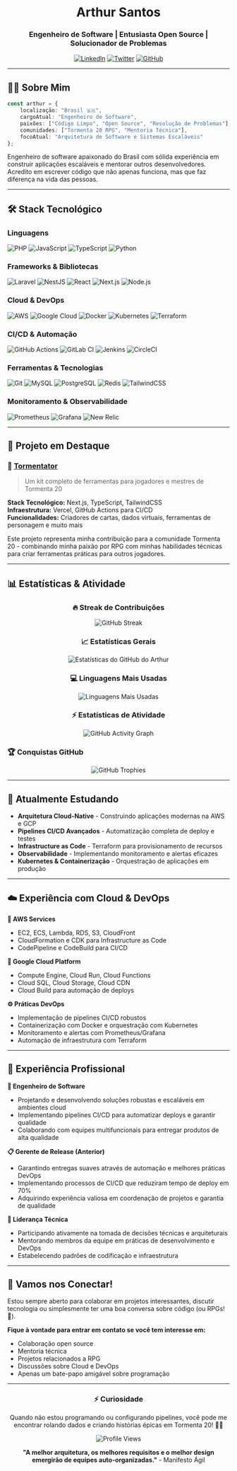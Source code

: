<div align="center">

# Arthur Santos
### Engenheiro de Software | Entusiasta Open Source | Solucionador de Problemas

[![LinkedIn](https://img.shields.io/badge/LinkedIn-0077B5?style=for-the-badge&logo=linkedin&logoColor=white)](https://www.linkedin.com/in/arthur-vilmar-dos-santos-468671172/)
[![Twitter](https://img.shields.io/badge/Twitter-1DA1F2?style=for-the-badge&logo=twitter&logoColor=white)](https://twitter.com/arthurstos)
[![GitHub](https://img.shields.io/badge/GitHub-100000?style=for-the-badge&logo=github&logoColor=white)](https://github.com/santos-arthur)

</div>

---

## 👨‍💻 Sobre Mim

```typescript
const arthur = {
    localização: "Brasil 🇧🇷",
    cargoAtual: "Engenheiro de Software",
    paixões: ["Código Limpo", "Open Source", "Resolução de Problemas"],
    comunidades: ["Tormenta 20 RPG", "Mentoria Técnica"],
    focoAtual: "Arquitetura de Software e Sistemas Escaláveis"
};
```

Engenheiro de software apaixonado do Brasil com sólida experiência em construir aplicações escaláveis e mentorar outros desenvolvedores. Acredito em escrever código que não apenas funciona, mas que faz diferença na vida das pessoas.

---

## 🛠️ Stack Tecnológico

### Linguagens
![PHP](https://img.shields.io/badge/PHP-777BB4?style=for-the-badge&logo=php&logoColor=white)
![JavaScript](https://img.shields.io/badge/JavaScript-F7DF1E?style=for-the-badge&logo=javascript&logoColor=black)
![TypeScript](https://img.shields.io/badge/TypeScript-007ACC?style=for-the-badge&logo=typescript&logoColor=white)
![Python](https://img.shields.io/badge/Python-3776AB?style=for-the-badge&logo=python&logoColor=white)

### Frameworks & Bibliotecas
![Laravel](https://img.shields.io/badge/Laravel-FF2D20?style=for-the-badge&logo=laravel&logoColor=white)
![NestJS](https://img.shields.io/badge/NestJS-E0234E?style=for-the-badge&logo=nestjs&logoColor=white)
![React](https://img.shields.io/badge/React-20232A?style=for-the-badge&logo=react&logoColor=61DAFB)
![Next.js](https://img.shields.io/badge/Next.js-000000?style=for-the-badge&logo=next.js&logoColor=white)
![Node.js](https://img.shields.io/badge/Node.js-43853D?style=for-the-badge&logo=node.js&logoColor=white)

### Cloud & DevOps
![AWS](https://img.shields.io/badge/Amazon_AWS-232F3E?style=for-the-badge&logo=amazon-aws&logoColor=white)
![Google Cloud](https://img.shields.io/badge/Google_Cloud-4285F4?style=for-the-badge&logo=google-cloud&logoColor=white)
![Docker](https://img.shields.io/badge/Docker-2496ED?style=for-the-badge&logo=docker&logoColor=white)
![Kubernetes](https://img.shields.io/badge/Kubernetes-326CE5?style=for-the-badge&logo=kubernetes&logoColor=white)
![Terraform](https://img.shields.io/badge/Terraform-623CE4?style=for-the-badge&logo=terraform&logoColor=white)

### CI/CD & Automação
![GitHub Actions](https://img.shields.io/badge/GitHub_Actions-2088FF?style=for-the-badge&logo=github-actions&logoColor=white)
![GitLab CI](https://img.shields.io/badge/GitLab_CI-FCA326?style=for-the-badge&logo=gitlab&logoColor=white)
![Jenkins](https://img.shields.io/badge/Jenkins-D24939?style=for-the-badge&logo=jenkins&logoColor=white)
![CircleCI](https://img.shields.io/badge/CircleCI-343434?style=for-the-badge&logo=circleci&logoColor=white)

### Ferramentas & Tecnologias
![Git](https://img.shields.io/badge/Git-F05032?style=for-the-badge&logo=git&logoColor=white)
![MySQL](https://img.shields.io/badge/MySQL-005C84?style=for-the-badge&logo=mysql&logoColor=white)
![PostgreSQL](https://img.shields.io/badge/PostgreSQL-316192?style=for-the-badge&logo=postgresql&logoColor=white)
![Redis](https://img.shields.io/badge/Redis-DC382D?style=for-the-badge&logo=redis&logoColor=white)
![TailwindCSS](https://img.shields.io/badge/Tailwind_CSS-38B2AC?style=for-the-badge&logo=tailwind-css&logoColor=white)

### Monitoramento & Observabilidade
![Prometheus](https://img.shields.io/badge/Prometheus-E6522C?style=for-the-badge&logo=prometheus&logoColor=white)
![Grafana](https://img.shields.io/badge/Grafana-F46800?style=for-the-badge&logo=grafana&logoColor=white)
![New Relic](https://img.shields.io/badge/New_Relic-008C99?style=for-the-badge&logo=newrelic&logoColor=white)

---

## 🎯 Projeto em Destaque

### 🎲 [Tormentator](https://github.com/Projeto-Tormentator/Tormentator)
> Um kit completo de ferramentas para jogadores e mestres de Tormenta 20

**Stack Tecnológico:** Next.js, TypeScript, TailwindCSS  
**Infraestrutura:** Vercel, GitHub Actions para CI/CD  
**Funcionalidades:** Criadores de cartas, dados virtuais, ferramentas de personagem e muito mais

Este projeto representa minha contribuição para a comunidade Tormenta 20 - combinando minha paixão por RPG com minhas habilidades técnicas para criar ferramentas práticas para outros jogadores.

---

## 📊 Estatísticas & Atividade

<div align="center">

### 🔥 Streak de Contribuições
![GitHub Streak](https://github-readme-streak-stats.herokuapp.com/?user=santos-arthur&theme=dark)

### 📈 Estatísticas Gerais
![Estatísticas do GitHub do Arthur](https://github-readme-stats.vercel.app/api?username=santos-arthur&show_icons=true&theme=dark&include_all_commits=true&count_private=true&hide_border=true&bg_color=0D1117)

### 💻 Linguagens Mais Usadas
![Linguagens Mais Usadas](https://github-readme-stats.vercel.app/api/top-langs/?username=santos-arthur&layout=compact&theme=dark&hide_border=true&bg_color=0D1117)

### ⚡ Estatísticas de Atividade
![GitHub Activity Graph](https://github-readme-activity-graph.vercel.app/graph?username=santos-arthur&theme=react-dark&hide_border=true&bg_color=0D1117)

</div>

### 🏆 Conquistas GitHub
<div align="center">

![GitHub Trophies](https://github-profile-trophy.vercel.app/?username=santos-arthur&theme=darkhub&no-frame=true&column=7)

</div>

---

## 🌱 Atualmente Estudando

- **Arquitetura Cloud-Native** - Construindo aplicações modernas na AWS e GCP
- **Pipelines CI/CD Avançados** - Automatização completa de deploy e testes
- **Infrastructure as Code** - Terraform para provisionamento de recursos
- **Observabilidade** - Implementando monitoramento e alertas eficazes
- **Kubernetes & Containerização** - Orquestração de aplicações em produção

---

## ☁️ Experiência com Cloud & DevOps

**🚀 AWS Services**
- EC2, ECS, Lambda, RDS, S3, CloudFront
- CloudFormation e CDK para Infrastructure as Code
- CodePipeline e CodeBuild para CI/CD

**🔧 Google Cloud Platform**
- Compute Engine, Cloud Run, Cloud Functions
- Cloud SQL, Cloud Storage, Cloud CDN
- Cloud Build para automação de deploys

**⚙️ Práticas DevOps**
- Implementação de pipelines CI/CD robustos
- Containerização com Docker e orquestração com Kubernetes
- Monitoramento e alertas com Prometheus/Grafana
- Automação de infraestrutura com Terraform

---

## 💼 Experiência Profissional

**🚀 Engenheiro de Software**  
- Projetando e desenvolvendo soluções robustas e escaláveis em ambientes cloud
- Implementando pipelines CI/CD para automatizar deploys e garantir qualidade
- Colaborando com equipes multifuncionais para entregar produtos de alta qualidade

**📋 Gerente de Release (Anterior)**  
- Garantindo entregas suaves através de automação e melhores práticas DevOps
- Implementando processos de CI/CD que reduziram tempo de deploy em 70%
- Adquirindo experiência valiosa em coordenação de projetos e garantia de qualidade

**👥 Liderança Técnica**  
- Participando ativamente na tomada de decisões técnicas e arquiteturais
- Mentorando membros da equipe em práticas de desenvolvimento e DevOps
- Estabelecendo padrões de codificação e infraestrutura

---

## 🤝 Vamos nos Conectar!

Estou sempre aberto para colaborar em projetos interessantes, discutir tecnologia ou simplesmente ter uma boa conversa sobre código (ou RPGs! 🎲).

**Fique à vontade para entrar em contato se você tem interesse em:**
- Colaboração open source
- Mentoria técnica
- Projetos relacionados a RPG
- Discussões sobre Cloud e DevOps
- Apenas um bate-papo amigável sobre programação

---

<div align="center">

### ⚡ Curiosidade
Quando não estou programando ou configurando pipelines, você pode me encontrar rolando dados e criando histórias épicas em Tormenta 20! 🎲✨

![Profile Views](https://komarev.com/ghpvc/?username=santos-arthur&color=blue&style=flat)

**"A melhor arquitetura, os melhores requisitos e o melhor design emergirão de equipes auto-organizadas."** - Manifesto Ágil

</div>
